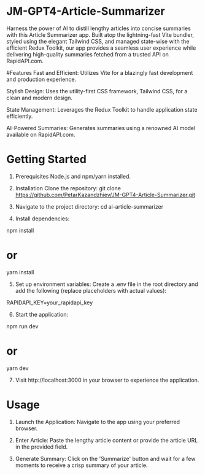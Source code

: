 # JM-GPT4-Article-Summarizer
Harness the power of AI to distill lengthy articles into concise summaries with this Article Summarizer app.
Built atop the lightning-fast Vite bundler, styled using the elegant Tailwind CSS, and managed state-wise 
with the efficient Redux Toolkit, our app provides a seamless user experience while delivering high-quality 
summaries fetched from a trusted API on RapidAPI.com.

#Features
Fast and Efficient: Utilizes Vite for a blazingly fast development and production experience.

Stylish Design: Uses the utility-first CSS framework, Tailwind CSS, for a clean and modern design.

State Management: Leverages the Redux Toolkit to handle application state efficiently.

AI-Powered Summaries: Generates summaries using a renowned AI model available on RapidAPI.com.

# Getting Started
1. Prerequisites
Node.js and npm/yarn installed. 

2. Installation
Clone the repository:
git clone https://github.com/PetarKazandzhiev/JM-GPT4-Article-Summarizer.git

3. Navigate to the project directory:
cd ai-article-summarizer

4. Install dependencies:

npm install
# or
yarn install

5. Set up environment variables:
Create a .env file in the root directory and add the following (replace placeholders with actual values):

RAPIDAPI_KEY=your_rapidapi_key

6. Start the application:

npm run dev
# or
yarn dev

7. Visit http://localhost:3000 in your browser to experience the application.

# Usage
1. Launch the Application: Navigate to the app using your preferred browser.

2. Enter Article: Paste the lengthy article content or provide the article URL in the provided field.

3. Generate Summary: Click on the 'Summarize' button and wait for a few moments to receive a crisp summary of your article.
